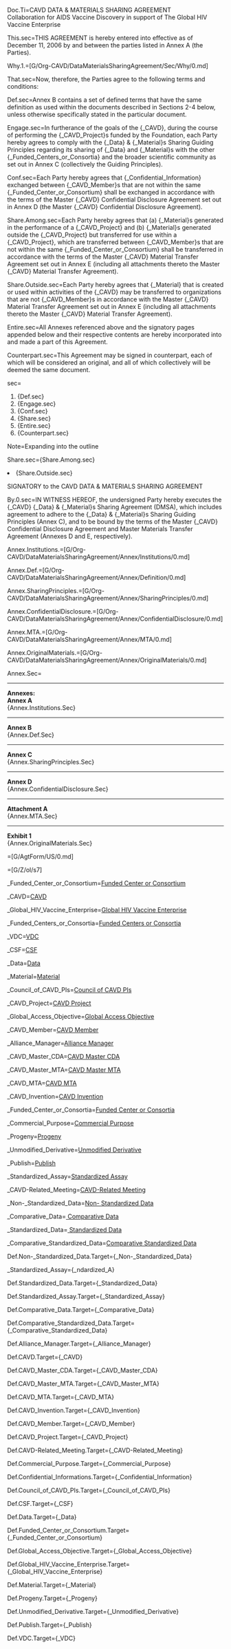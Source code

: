 Doc.Ti=CAVD DATA & MATERIALS SHARING AGREEMENT<br>Collaboration for AIDS Vaccine Discovery in support of The Global HIV Vaccine Enterprise

This.sec=THIS AGREEMENT is hereby entered into effective as of December 11, 2006 by and between the parties listed in Annex A (the Parties).

Why.1.=[G/Org-CAVD/DataMaterialsSharingAgreement/Sec/Why/0.md]

That.sec=Now, therefore, the Parties agree to the following terms and conditions:

Def.sec=Annex B contains a set of defined terms that have the same definition as used within the documents described in Sections 2-4 below, unless otherwise specifically stated in the particular document.

Engage.sec=In furtherance of the goals of the {_CAVD}, during the course of performing the {_CAVD_Project}s funded by the Foundation, each Party hereby agrees to comply with the {_Data} & {_Material}s Sharing Guiding Principles regarding its sharing of {_Data} and {_Material}s with the other {_Funded_Centers_or_Consortia} and the broader scientific community as set out in Annex C (collectively the Guiding Principles).

Conf.sec=Each Party hereby agrees that {_Confidential_Information} exchanged between {_CAVD_Member}s that are not within the same {_Funded_Center_or_Consortium} shall be exchanged in accordance with the terms of the Master {_CAVD} Confidential Disclosure Agreement set out in Annex D (the Master {_CAVD} Confidential Disclosure Agreement).

Share.Among.sec=Each Party hereby agrees that (a) {_Material}s generated in the performance of a {_CAVD_Project} and (b) {_Material}s generated outside the {_CAVD_Project} but transferred for use within a {_CAVD_Project}, which are transferred between {_CAVD_Member}s that are not within the same {_Funded_Center_or_Consortium} shall be transferred in accordance with the terms of the Master {_CAVD} Material Transfer Agreement set out in Annex E (including all attachments thereto the Master {_CAVD} Material Transfer Agreement).

Share.Outside.sec=Each Party hereby agrees that {_Material} that is created or used within activities of the {_CAVD} may be transferred to organizations that are not {_CAVD_Member}s in accordance with the Master {_CAVD} Material Transfer Agreement set out in Annex E (including all attachments thereto the Master {_CAVD} Material Transfer Agreement).

Entire.sec=All Annexes referenced above and the signatory pages appended below and their respective contents are hereby incorporated into and made a part of this Agreement.

Counterpart.sec=This Agreement may be signed in counterpart, each of which will be considered an original, and all of which collectively will be deemed the same document.

sec=<ol><li>{Def.sec}<li>{Engage.sec}<li>{Conf.sec}<li>{Share.sec}<li>{Entire.sec}<li>{Counterpart.sec}</ol>

Note=Expanding into the outline

Share.sec={Share.Among.sec}<li>{Share.Outside.sec}

SIGNATORY
to the
CAVD DATA & MATERIALS SHARING AGREEMENT

By.0.sec=IN WITNESS HEREOF, the undersigned Party hereby executes the {_CAVD} {_Data} & {_Material}s Sharing Agreement (DMSA), which includes agreement to adhere to the {_Data} & {_Material}s Sharing Guiding Principles (Annex C), and to be bound by the terms of the Master {_CAVD} Confidential Disclosure Agreement and Master Materials Transfer Agreement (Annexes D and E, respectively).

Annex.Institutions.=[G/Org-CAVD/DataMaterialsSharingAgreement/Annex/Institutions/0.md]

Annex.Def.=[G/Org-CAVD/DataMaterialsSharingAgreement/Annex/Definition/0.md]

Annex.SharingPrinciples.=[G/Org-CAVD/DataMaterialsSharingAgreement/Annex/SharingPrinciples/0.md]

Annex.ConfidentialDisclosure.=[G/Org-CAVD/DataMaterialsSharingAgreement/Annex/ConfidentialDisclosure/0.md]

Annex.MTA.=[G/Org-CAVD/DataMaterialsSharingAgreement/Annex/MTA/0.md]

Annex.OriginalMaterials.=[G/Org-CAVD/DataMaterialsSharingAgreement/Annex/OriginalMaterials/0.md]


Annex.Sec=<hr><b>Annexes:</b><br><b>Annex A</b><br>{Annex.Institutions.Sec}<hr><b>Annex B</b><br>{Annex.Def.Sec}<hr><b>Annex C</b><br>{Annex.SharingPrinciples.Sec}<hr><b>Annex D</b><br>{Annex.ConfidentialDisclosure.Sec}<hr><b>Attachment A</b><br>{Annex.MTA.Sec}<hr><b>Exhibit 1</b><br>{Annex.OriginalMaterials.Sec}

=[G/AgtForm/US/0.md]

=[G/Z/ol/s7]


_Funded_Center_or_Consortium=<a href='#Def.Funded_Center_or_Consortium.Target' class='definedterm'>Funded Center or Consortium</a>

_CAVD=<a href='#Def.CAVD.Target' class='definedterm'>CAVD</a>

_Global_HIV_Vaccine_Enterprise=<a href='#Def.Global_HIV_Vaccine_Enterprise.Target' class='definedterm'>Global HIV Vaccine Enterprise</a>

_Funded_Centers_or_Consortia=<a href='#Def.Funded_Center_or_Consortium.Target' class='definedterm'>Funded Centers or Consortia</a>

_VDC=<a href='#Def.VDC.Target' class='definedterm'>VDC</a>

_CSF=<a href='#Def.CSF.Target' class='definedterm'>CSF</a>

_Data=<a href='#Def.Data.Target' class='definedterm'>Data</a>

_Material=<a href='#Def.Material.Target' class='definedterm'>Material</a>

_Council_of_CAVD_PIs=<a href='#Def.Council_of_CAVD_PIs.Target' class='definedterm'>Council of CAVD PIs</a>

_CAVD_Project=<a href='#Def.CAVD_Project.Target' class='definedterm'>CAVD Project</a>

_Global_Access_Objective=<a href='#Def.Global_Access_Objective.Target' class='definedterm'>Global Access Objective</a>

_CAVD_Member=<a href='#Def.CAVD_Member.Target' class='definedterm'>CAVD Member</a>

_Alliance_Manager=<a href='#Def.Alliance_Manager.Target' class='definedterm'>Alliance Manager</a>

_CAVD_Master_CDA=<a href='#Def.CAVD_Master_CDA.Target' class='definedterm'>CAVD Master CDA</a>

_CAVD_Master_MTA=<a href='#Def.CAVD_Master_MTA.Target' class='definedterm'>CAVD Master MTA</a>

_CAVD_MTA=<a href='#Def.CAVD_MTA.Target' class='definedterm'>CAVD MTA</a>

_CAVD_Invention=<a href='#Def.CAVD_Invention.Target' class='definedterm'>CAVD Invention</a>

_Funded_Center_or_Consortia=<a href='#Def.Funded_Center_or_Consortium.Target' class='definedterm'>Funded Center or Consortia</a>

_Commercial_Purpose=<a href='#Def.Commercial_Purpose.Target' class='definedterm'>Commercial Purpose</a>

_Progeny=<a href='#Def.Progeny.Target' class='definedterm'>Progeny</a>

_Unmodified_Derivative=<a href='#Def.Unmodified_Derivative.Target' class='definedterm'>Unmodified Derivative</a>

_Publish=<a href='#Def.Publish.Target' class='definedterm'>Publish</a>

_Standardized_Assay=<a href='#Def.Standardized_Assay.Target' class='definedterm'>Standardized Assay</a>

_CAVD-Related_Meeting=<a href='#Def.CAVD-Related_Meeting.Target' class='definedterm'>CAVD-Related Meeting</a>

_Non-_Standardized_Data=<a href='#Def.Non-_Standardized_Data.Target' class='definedterm'>Non- Standardized Data</a>

_Comparative_Data=<a href='#Def.Comparative_Data.Target' class='definedterm'> Comparative Data</a>

_Standardized_Data=<a href='#Def.Standardized_Data.Target' class='definedterm'> Standardized Data</a>

_Comparative_Standardized_Data=<a href='#Def.Comparative_Standardized_Data.Target' class='definedterm'>Comparative Standardized Data</a>

Def.Non-_Standardized_Data.Target={_Non-_Standardized_Data}

_Standardized_Assay={_ndardized_A}

Def.Standardized_Data.Target={_Standardized_Data}

Def.Standardized_Assay.Target={_Standardized_Assay}

Def.Comparative_Data.Target={_Comparative_Data}

Def.Comparative_Standardized_Data.Target={_Comparative_Standardized_Data}

Def.Alliance_Manager.Target={_Alliance_Manager}

Def.CAVD.Target={_CAVD}

Def.CAVD_Master_CDA.Target={_CAVD_Master_CDA}

Def.CAVD_Master_MTA.Target={_CAVD_Master_MTA}

Def.CAVD_MTA.Target={_CAVD_MTA}

Def.CAVD_Invention.Target={_CAVD_Invention}

Def.CAVD_Member.Target={_CAVD_Member}

Def.CAVD_Project.Target={_CAVD_Project}

Def.CAVD-Related_Meeting.Target={_CAVD-Related_Meeting}

Def.Commercial_Purpose.Target={_Commercial_Purpose}

Def.Confidential_Informations.Target={_Confidential_Information}

Def.Council_of_CAVD_PIs.Target={_Council_of_CAVD_PIs}

Def.CSF.Target={_CSF}

Def.Data.Target={_Data}

Def.Funded_Center_or_Consortium.Target={_Funded_Center_or_Consortium}

Def.Global_Access_Objective.Target={_Global_Access_Objective}

Def.Global_HIV_Vaccine_Enterprise.Target={_Global_HIV_Vaccine_Enterprise}

Def.Material.Target={_Material}

Def.Progeny.Target={_Progeny}

Def.Unmodified_Derivative.Target={_Unmodified_Derivative}

Def.Publish.Target={_Publish}

Def.VDC.Target={_VDC}
